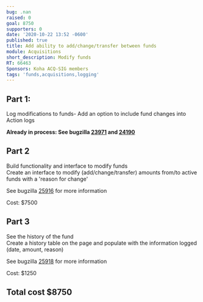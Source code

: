 ```yaml
---
bug: .nan
raised: 0
goal: 8750
supporters: 0
date: '2020-10-22 13:52 -0600'
published: true
title: Add ability to add/change/transfer between funds
module: Acquisitions
short_description: Modify funds
RT: 66463
Sponsors: Koha ACQ-SIG members
tags: 'funds,acquisitions,logging'
---
```

## Part 1:
Log modifications to funds- Add an option to include fund changes into Action logs 

**Already in process:  See bugzilla [23971](https://bugs.koha-community.org/bugzilla3/show_bug.cgi?id=23971) and [24190](https://bugs.koha-community.org/bugzilla3/show_bug.cgi?id=24190)**


## Part 2
Build functionality and interface to modify funds  
Create an interface to modify (add/change/transfer) amounts from/to active funds with a 'reason for change'

See bugzilla [25916](https://bugs.koha-community.org/bugzilla3/show_bug.cgi?id=25916) for more information

Cost: $7500


## Part 3
See the history of the fund  
Create a history table on the page and populate with the information logged (date, amount, reason)

See bugzilla [25918](https://bugs.koha-community.org/bugzilla3/show_bug.cgi?id=25918) for more information

Cost: $1250
 
 
 
## **Total cost $8750**
